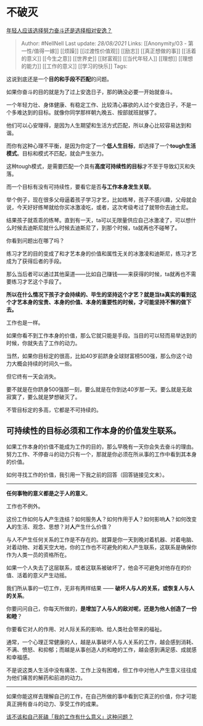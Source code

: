# 不破灭
[年轻人应该选择努力奋斗还是选择相对安逸？](https://www.zhihu.com/question/449657927/answer/1784018829)


> Author: #NellNell 
Last update: *28/08/2021* 
Links: [[Anonymity/03 - 第一性/值得一嫁]] [[烦躁]] [[过渡性价值观]] [[励志]] [[真正想做的事]] [[活着的意义]] [[今生之意]] [[世界史]] [[财富观]] [[当代年轻人]] [[理想]] [[理想的能力]] [[工作的意义]] [[学习的快乐]]
Tags:  

  

这说到底还是一个**目的和手段不匹配**的问题。

如果你奋斗的目的就是为了过上安逸日子，那的确没必要一开始就奋斗。

一个年轻力壮、身体健康、有稳定工作、比较清心寡欲的人过个安逸日子，不是一个多难达到的目标。就像你同学那样朝九晚五、按部就班就够了。

他们可以心安理得，是因为人生期望和生活方式匹配，所以身心比较容易达到和谐。

而你有这种心理不平衡，是因为你定了一个**低人生目标**，却选择了一个**tough生活模式**。目标和模式不匹配，就会产生张力。

这种tough模式，是需要匹配一个具有**高度可持续性的目标**才不至于导致幻灭和失落。

而一个目标有没有可持续性，要看它是否**与工作本身发生关联**。

举个例子，现在很多父母逼着孩子学习才艺，比如练琴，孩子不感兴趣，父母就会说，今天好好练琴就给你买冰激凌吃，或者，这次考级考过了就带你去迪士尼。

结果孩子就乖乖的练琴。直到有一天，ta可以无限量供应自己冰激凌了，可以想什么时候去迪斯尼就什么时候去迪斯尼了，到那个时候，ta就再也不碰琴了。

你看到问题出在哪了吗？

练习才艺的目的变成了和才艺本身的价值和属性无关的冰激凌和迪斯尼，练习才艺成为了获得后者的手段。

那么当后者可以通过其他渠道——比如自己赚钱——来获得的时候，ta就再也不需要练习才艺这个手段了。

**所以在什么情况下孩子才会持续的、毕生的坚持这个才艺？就是当ta真实的看到这个才艺本身的宝贵、本身的价值、本身的重要性的时候，才可能坚持不懈的做下去。**

  

  

工作也是一样。

如果你看不到工作本身的价值，那么它就只能是手段。当目的可以轻而易举达到的时候，你就失去了工作的动力。

当然，如果你目标定的很高，比如40岁前跻身全球财富榜500强，那么你这个动力大概会持续的时间久一些。

但它终有一天会消失。

要不就是在你跻身500强那一刻，要么就是在你到达40岁那一天。要么就是无敌寂寞了，要么就是梦想破灭了。

不管目标定的多高，它都是不可持续的。

## 可持续性的目标必须和工作本身的价值发生联系。

如果工作本身的价值不能成为工作的目的，那么早晚有一天你会失去奋斗的理由。努力工作、不停奋斗的动力只有一个，那就是你必须在所从事的工作中看到其本身的价值。

如何寻找工作的价值，我引用一下我之前的回答（回答链接见文末）。

---

**任何事物的意义都是之于人的意义**。

工作也不例外。

这份工作如何与**人**产生连结？如何服务**人**？如何作用于**人**？如何影响**人**？如何改变**人**的生活、观念、思想？对**人**产生什么价值？

与人不产生任何关系的工作是不存在的。就算是你一天到晚对着机器、对着电脑、对着动物、对着天空大地，你的工作也不可避免的和人产生联系，这联系是确保你作为人类一员的资格所在。

如果一个人失去了这层联系，或者这联系被破坏了，他会不可避免对他存在的价值、活着的意义产生动摇。

我们所从事的一切工作，无非有两样结果 —— **破坏人与人的关系，或恢复人与人的关系**。

你要问问自己，你每天所做的，**是增加了人与人的敌对呢，还是为他人创造了一份和睦**？

你要看它对人的作用、对人际关系的影响、给人类社会带来的福祉。

通常，一个心理正常健康的人，越是从事破坏人与人关系的工作，越会感到消耗、不满、愤怒、和抑郁；而越是从事创造人的和睦的工作，越会感到满足感、成就感和幸福感。

不是说这类人生活中没有痛苦、工作上没有困难，但工作中对他人产生意义往往成为他们痛苦的解药和前进的动力。

---

如果你能这样去理解自己的工作，在自己所做的事中看到它真正的价值，你才可能真正拥有奋斗的动力、享受工作的成果。

  

[该不该和自己死磕「我的工作有什么意义」这种问题？](https://www.zhihu.com/question/345752068/answer/836123229)